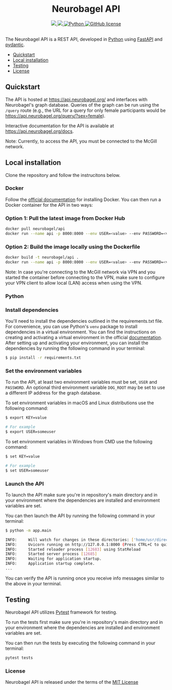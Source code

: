 <div align="center">

# Neurobagel API
    
<div>
    <a href="https://github.com/neurobagel/api/actions/workflows/test.yaml">
        <img src="https://img.shields.io/github/actions/workflow/status/neurobagel/api/test.yaml?color=BDB76B&label=test&style=flat-square">
    </a>
    <a href="https://coveralls.io/github/neurobagel/api">
        <img src="https://img.shields.io/coverallsCoverage/github/neurobagel/api?style=flat-square&color=8FBC8F">
    </a>
    <a href="https://www.python.org/">
        <img src="https://img.shields.io/badge/python-3.10-4682B4?style=flat-square" alt="Python">
    </a>
    <a href="LICENSE">
        <img src="https://img.shields.io/github/license/neurobagel/api?color=CD5C5C&style=flat-square" alt="GitHub license">
    </a>
</div>
<br>
</div>

The Neurobagel API is a REST API, developed in [Python](https://www.python.org/) using [FastAPI](https://fastapi.tiangolo.com/) and [pydantic](https://docs.pydantic.dev/).

- [Quickstart](#quickstart)
- [Local installation](#local-installation)
- [Testing](#testing)
- [License](#license)


## Quickstart
The API is hosted at https://api.neurobagel.org/ and interfaces with Neurobagel's graph database. Queries of the graph can be run using the `/query` route (e.g., the URL for a query for only female participants would be https://api.neurobagel.org/query/?sex=female).

Interactive documentation for the API is available at https://api.neurobagel.org/docs.

Note: Currently, to access the API, you must be connected to the McGill network.

## Local installation
Clone the repository and follow the instrucitons below.

### **Docker**
Follow the [official documentation](https://docs.docker.com/get-docker/) for installing Docker. You can then run a Docker container for the API in two ways:
### Option 1: Pull the latest image from Docker Hub
```bash
docker pull neurobagel/api
docker run --name api -p 8000:8000 --env USER=<value> --env PASSWORD=<value> neurobagel/api
```
### Option 2: Build the image locally using the Dockerfile
```bash
docker build -t neurobagel/api .
docker run --name api -p 8000:8000 --env USER=<value> --env PASSWORD=<value> neurobagel/api
```
Note: In case you're connecting to the McGill network via VPN and you started the container before connecting to the VPN, make sure to configure your VPN client to allow local (LAN) access when using the VPN.

### **Python**
### Install dependencies

You'll need to install the dependencies outlined in the requirements.txt file. For convenience, you can use Python's `venv` package to install dependencies in a virtual environment. You can find the instructions on creating and activating a virtual environment in the official [documentation](https://docs.python.org/3.10/library/venv.html). After setting up and activating your environment, you can install the dependencies by running the following command in your terminal:

```bash
$ pip install -r requirements.txt
```

### Set the environment variables

To run the API, at least two environment variables must be set, `USER` and `PASSWORD`. An optional third environment variable `DOG_ROOT` may be set to use a different IP address for the graph database.

To set environment variables in macOS and Linux distributions use the following command:

```bash
$ export KEY=value

# For example
$ export USER=someuser
```

To set environment variables in Windows from CMD use the following command:

```bash
$ set KEY=value

# For example
$ set USER=someuser
```

### Launch the API

To launch the API make sure you're in repository's main directory and in your environment where the dependencies are installed and environment variables are set.

You can then launch the API by running the following command in your terminal:

```bash
$ python -m app.main
```

```bash
INFO:     Will watch for changes in these directories: ['home/usr/directory/']
INFO:     Uvicorn running on http://127.0.0.1:8000 (Press CTRL+C to quit)
INFO:     Started reloader process [12683] using StatReload
INFO:     Started server process [12685]
INFO:     Waiting for application startup.
INFO:     Application startup complete.
...
```
You can verify the API is running once you receive info messages similar to the above in your terminal.

## Testing

Neurobagel API utilizes [Pytest](https://docs.pytest.org/en/7.2.x/) framework for testing.

To run the tests first make sure you're in repository's main directory and in your environment where the dependencies are installed and environment variables are set.

You can then run the tests by executing the following command in your terminal:

```bash
pytest tests
```

### License

Neurobagel API is released under the terms of the [MIT License](LICENSE)